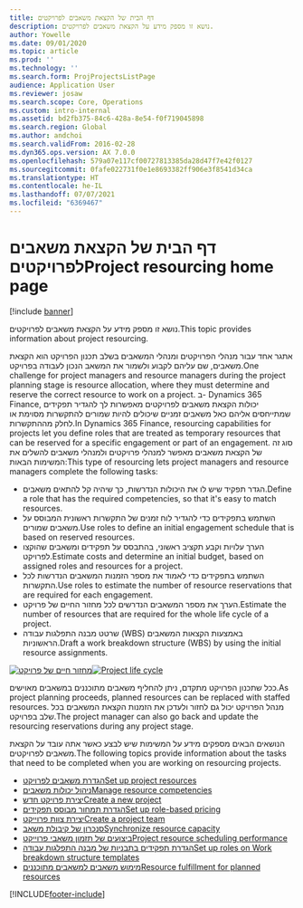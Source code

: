```yaml
---
title: דף הבית של הקצאת משאבים לפרויקטים
description: נושא זו מספק מידע על הקצאת משאבים לפרויקטים.
author: Yowelle
ms.date: 09/01/2020
ms.topic: article
ms.prod: ''
ms.technology: ''
ms.search.form: ProjProjectsListPage
audience: Application User
ms.reviewer: josaw
ms.search.scope: Core, Operations
ms.custom: intro-internal
ms.assetid: bd2fb375-84c6-428a-8e54-f0f719045898
ms.search.region: Global
ms.author: andchoi
ms.search.validFrom: 2016-02-28
ms.dyn365.ops.version: AX 7.0.0
ms.openlocfilehash: 579a07e117cf00727813385da28d47f7e42f0127
ms.sourcegitcommit: 0fafe022731f0e1e8693382ff906e3f8541d34ca
ms.translationtype: HT
ms.contentlocale: he-IL
ms.lasthandoff: 07/07/2021
ms.locfileid: "6369467"
---
```

# <a name="project-resourcing-home-page"></a><span data-ttu-id="fefd9-103">דף הבית של הקצאת משאבים לפרויקטים</span><span class="sxs-lookup"><span data-stu-id="fefd9-103">Project resourcing home page</span></span>

[!include [banner](../includes/banner.md)]

<span data-ttu-id="fefd9-104">נושא זו מספק מידע על הקצאת משאבים לפרויקטים.</span><span class="sxs-lookup"><span data-stu-id="fefd9-104">This topic provides information about project resourcing.</span></span>

<span data-ttu-id="fefd9-105">אתגר אחד עבור מנהלי הפרויקטים ומנהלי המשאבים בשלב תכנון הפרויקט הוא הקצאת משאבים, שם עליהם לקבוע ולשמור את המשאב הנכון לעבודה בפרויקט.</span><span class="sxs-lookup"><span data-stu-id="fefd9-105">One challenge for project managers and resource managers during the project planning stage is resource allocation, where they must determine and reserve the correct resource to work on a project.</span></span> <span data-ttu-id="fefd9-106">ב- Dynamics 365 Finance, יכולות הקצאת משאבים לפרויקטים מאפשרות לך להגדיר תפקידים שמתייחסים אליהם כאל משאבים זמניים שיכולים להיות שמורים להתקשרות מסוימת או לחלק מההתקשרות.</span><span class="sxs-lookup"><span data-stu-id="fefd9-106">In Dynamics 365 Finance, resourcing capabilities for projects let you define roles that are treated as temporary resources that can be reserved for a specific engagement or part of an engagement.</span></span> <span data-ttu-id="fefd9-107">סוג זה של הקצאת משאבים מאפשר למנהלי פרויקטים ולמנהלי משאבים להשלים את המשימות הבאות:</span><span class="sxs-lookup"><span data-stu-id="fefd9-107">This type of resourcing lets project managers and resource managers complete the following tasks:</span></span>

- <span data-ttu-id="fefd9-108">הגדר תפקיד שיש לו את היכולות הנדרשות, כך שיהיה קל להתאים משאבים.</span><span class="sxs-lookup"><span data-stu-id="fefd9-108">Define a role that has the required competencies, so that it's easy to match resources.</span></span>
- <span data-ttu-id="fefd9-109">השתמש בתפקידים כדי להגדיר לוח זמנים של התקשרות ראשונית המבוסס על משאבים שמורים.</span><span class="sxs-lookup"><span data-stu-id="fefd9-109">Use roles to define an initial engagement schedule that is based on reserved resources.</span></span>
- <span data-ttu-id="fefd9-110">הערך עלויות וקבע תקציב ראשוני, בהתבסס על תפקידים ומשאבים שהוקצו לפרויקט.</span><span class="sxs-lookup"><span data-stu-id="fefd9-110">Estimate costs and determine an initial budget, based on assigned roles and resources for a project.</span></span>
- <span data-ttu-id="fefd9-111">השתמש בתפקידים כדי לאמוד את מספר הזמנות המשאבים הנדרשות לכל התקשרות.</span><span class="sxs-lookup"><span data-stu-id="fefd9-111">Use roles to estimate the number of resource reservations that are required for each engagement.</span></span>
- <span data-ttu-id="fefd9-112">הערך את מספר המשאבים הנדרשים לכל מחזור החיים של פרויקט.</span><span class="sxs-lookup"><span data-stu-id="fefd9-112">Estimate the number of resources that are required for the whole life cycle of a project.</span></span>
- <span data-ttu-id="fefd9-113">שרטט מבנה התפלגות עבודה (WBS) באמצעות הקצאות המשאבים הראשוניות.</span><span class="sxs-lookup"><span data-stu-id="fefd9-113">Draft a work breakdown structure (WBS) by using the initial resource assignments.</span></span>

<span data-ttu-id="fefd9-114">[![מחזור חיים של פרויקט](./media/projectresourcing02-1024x812.jpg)](./media/projectresourcing02.jpg)</span><span class="sxs-lookup"><span data-stu-id="fefd9-114">[![Project life cycle](./media/projectresourcing02-1024x812.jpg)](./media/projectresourcing02.jpg)</span></span>

<span data-ttu-id="fefd9-115">ככל שתכנון הפרויקט מתקדם, ניתן להחליף משאבים מתוכננים במשאבים מאוישים.</span><span class="sxs-lookup"><span data-stu-id="fefd9-115">As project planning proceeds, planned resources can be replaced with staffed resources.</span></span> <span data-ttu-id="fefd9-116">מנהל הפרויקט יכול גם לחזור ולעדכן את הזמנות הקצאת המשאבים בכל שלב בפרויקט.</span><span class="sxs-lookup"><span data-stu-id="fefd9-116">The project manager can also go back and update the resourcing reservations during any project stage.</span></span>

<span data-ttu-id="fefd9-117">הנושאים הבאים מספקים מידע על המשימות שיש לבצע כאשר אתה עובד על הקצאת משאבים לפרויקטים.</span><span class="sxs-lookup"><span data-stu-id="fefd9-117">The following topics provide information about the tasks that need to be completed when you are working on resourcing projects.</span></span>

- [<span data-ttu-id="fefd9-118">הגדרת משאבים לפרויקט</span><span class="sxs-lookup"><span data-stu-id="fefd9-118">Set up project resources</span></span>](set-up-project-resources.md)
- [<span data-ttu-id="fefd9-119">ניהול יכולות משאבים</span><span class="sxs-lookup"><span data-stu-id="fefd9-119">Manage resource competencies</span></span>](manage-resource-competencies.md)
- [<span data-ttu-id="fefd9-120">יצירת פרויקט חדש</span><span class="sxs-lookup"><span data-stu-id="fefd9-120">Create a new project</span></span>](create-new-project.md)
- [<span data-ttu-id="fefd9-121">הגדרת תמחור מבוסס תפקידים</span><span class="sxs-lookup"><span data-stu-id="fefd9-121">Set up role-based pricing</span></span>](set-up-role-based-pricing.md)
- [<span data-ttu-id="fefd9-122">יצירת צוות פרוייקט</span><span class="sxs-lookup"><span data-stu-id="fefd9-122">Create a project team</span></span>](create-project-team.md)
- [<span data-ttu-id="fefd9-123">סנכרון של קיבולת משאב</span><span class="sxs-lookup"><span data-stu-id="fefd9-123">Synchronize resource capacity</span></span>](synchronize-resource-capacity.md)
- [<span data-ttu-id="fefd9-124">ביצועים של תזמון משאבי פרוייקט</span><span class="sxs-lookup"><span data-stu-id="fefd9-124">Project resource scheduling performance</span></span>](project-scheduling-performance.md)
- [<span data-ttu-id="fefd9-125">הגדרת תפקידים בתבניות של מבנה התפלגות עבודה</span><span class="sxs-lookup"><span data-stu-id="fefd9-125">Set up roles on Work breakdown structure templates</span></span>](set-up-roles-wbs-template.md)
- [<span data-ttu-id="fefd9-126">מימוש משאבים למשאבים מתוכננים</span><span class="sxs-lookup"><span data-stu-id="fefd9-126">Resource fulfillment for planned resources</span></span>](resource-fulfillment-planned-resources.md)


[!INCLUDE[footer-include](../includes/footer-banner.md)]